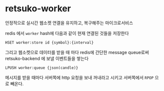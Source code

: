 # retsuko-worker

안정적으로 실시간 웹소켓 연결을 유지하고, 복구해주는 마이크로서비스

redis 에서 `worker` hash에 다음과 같이 현재 연결된 것들을 저장한다

```
HSET worker:store id {symbol}:{interval}
```

그리고 웹소켓으로 데이터를 받을 때 마다 redis에 간단한 message queue로써 retsuko-backend 에 보낼 이벤트들을 쌓는다

```
LPUSH worker:queue {json(candle)}
```

메시지를 받을 때마다 서버쪽에 http 요청을 보내 꺼내라고 시키고 서버쪽에서 `RPOP` 으로 빼온다.